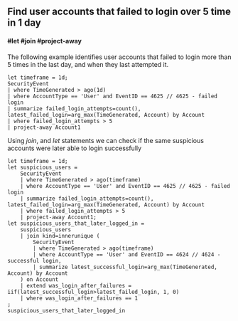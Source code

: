 ## Find user accounts that failed to login over 5 time in 1 day
#### #let #join #project-away
<!-- article_id: 3108‎2017‏‎03827034 -->

The following example identifies user accounts that failed to login more than 5 times in the last day, and when they last attempted it.


```OQL
let timeframe = 1d;
SecurityEvent
| where TimeGenerated > ago(1d)
| where AccountType == 'User' and EventID == 4625 // 4625 - failed login
| summarize failed_login_attempts=count(), latest_failed_login=arg_max(TimeGenerated, Account) by Account 
| where failed_login_attempts > 5
| project-away Account1
```

Using *join*, and *let* statements we can check if the same suspicious accounts were later able to login successfully
```OQL
let timeframe = 1d;
let suspicious_users = 
	SecurityEvent
	| where TimeGenerated > ago(timeframe)
	| where AccountType == 'User' and EventID == 4625 // 4625 - failed login
	| summarize failed_login_attempts=count(), latest_failed_login=arg_max(TimeGenerated, Account) by Account 
	| where failed_login_attempts > 5
	| project-away Account1;
let suspicious_users_that_later_logged_in = 
    suspicious_users 
    | join kind=innerunique (
        SecurityEvent
        | where TimeGenerated > ago(timeframe)
        | where AccountType == 'User' and EventID == 4624 // 4624 - successful login,
        | summarize latest_successful_login=arg_max(TimeGenerated, Account) by Account
    ) on Account
    | extend was_login_after_failures = iif(latest_successful_login>latest_failed_login, 1, 0)
    | where was_login_after_failures == 1
;
suspicious_users_that_later_logged_in
```